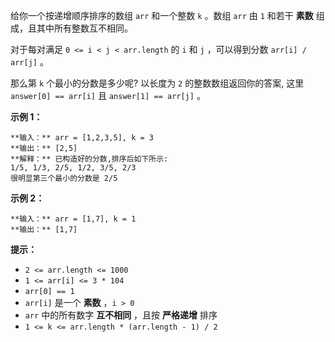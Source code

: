 给你一个按递增顺序排序的数组 `arr` 和一个整数 `k` 。数组 `arr` 由 `1` 和若干 **素数**   组成，且其中所有整数互不相同。

对于每对满足 `0 <= i < j < arr.length` 的 `i` 和 `j` ，可以得到分数 `arr[i] / arr[j]` 。

那么第 `k` 个最小的分数是多少呢?  以长度为 `2` 的整数数组返回你的答案, 这里 `answer[0] == arr[i]` 且
`answer[1] == arr[j]` 。



**示例 1：**

    
    
    **输入：** arr = [1,2,3,5], k = 3
    **输出：** [2,5]
    **解释：** 已构造好的分数,排序后如下所示: 
    1/5, 1/3, 2/5, 1/2, 3/5, 2/3
    很明显第三个最小的分数是 2/5
    

**示例 2：**

    
    
    **输入：** arr = [1,7], k = 1
    **输出：** [1,7]
    



**提示：**

  * `2 <= arr.length <= 1000`
  * `1 <= arr[i] <= 3 * 104`
  * `arr[0] == 1`
  * `arr[i]` 是一个 **素数** ，`i > 0`
  * `arr` 中的所有数字 **互不相同** ，且按 **严格递增** 排序
  * `1 <= k <= arr.length * (arr.length - 1) / 2`

